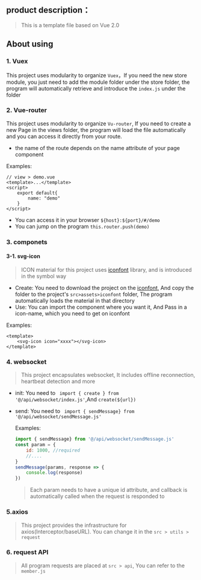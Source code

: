 ## product description：

> This is a template file based on Vue 2.0



## About using



### 1. Vuex

This project uses modularity to organize `Vuex`，If you need the new store module, you just need to add the module folder under the store folder, the program will automatically retrieve and introduce the `index.js` under the folder



### 2. Vue-router

This project uses modularity to organize `Vu-router`, If you need to create a new Page in the views folder, the program will load the file automatically and you can access it directly from your route. 

* the name of the route depends on the name attribute of your page component

Examples: 

```vue
// view > demo.vue
<template>...</template>
<script>
	export default{
        name: "demo"
    }
</script>
```

- You can access it in your browser  `${host}:${port}/#/demo`
- You can jump on the program `this.router.push(demo)`



###  3. componets

####	3-1. svg-icon

>  ICON material for this project uses [iconfont](https://www.iconfont.cn/) library, and is introduced in the symbol way

- Create: You need to download the project on the [iconfont](https://www.iconfont.cn/), And copy the folder to the project's `src>assets>iconfont` folder, The program automatically loads the material in that directory
- Use:  You can import the component where you want it,  And Pass in a icon-name, which you need to get on iconfont

Examples:  

```vue
<template>
	<svg-icon icon="xxxx"></svg-icon>
</template>
```



### 4. websocket

> This project encapsulates websocket, It includes offline reconnection, heartbeat detection and more

- init: You need to ` import { create } from '@/api/websocket/index.js'`,And `create(${url})`

- send:  You need to ` import { sendMessage} from '@/api/websocket/sendMessage.js'`

  Examples:

  ```js
  import { sendMessage} from '@/api/websocket/sendMessage.js'
  const param = {
      id: 1000, //required
      //....
  }
  sendMessage(params, response => {
      console.log(response)
  })
  ```

  > Each param needs to have a unique id attribute, and callback is automatically called when the request is responded to



###  5.axios

> This project provides the infrastructure for axios(Interceptor/baseURL). You can change it in the `src > utils > request` 



###  6. request API

> All program requests are placed at `src > api`, You can refer to the `member.js `

